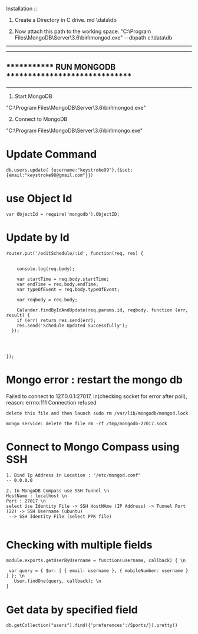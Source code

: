 Installation ::

1. Create a Directory in C drive.
md \data\db

2. Now attach this path to the working space.
"C:\Program Files\MongoDB\Server\3.6\bin\mongod.exe" --dbpath c:\data\db

-----------------------------------------------------
-----------------------------------------------------
*********** RUN MONGODB *****************************
-----------------------------------------------------
-----------------------------------------------------

1. Start MongoDB

"C:\Program Files\MongoDB\Server\3.6\bin\mongod.exe"

2. Connect to MongoDB

"C:\Program Files\MongoDB\Server\3.6\bin\mongo.exe"


# Update Command

```
db.users.update( {username:"keystroke99"},{$set: {email:"keystroke98@gmail.com"}})
```

# use Object Id

```
var ObjectId = require('mongodb').ObjectID;

```
# Update by Id

```
router.put('/editSchedule/:id', function(req, res) {

	
	console.log(req.body);

    var startTime = req.body.startTime;
    var endTime = req.body.endTime;
    var typeOfEvent = req.body.typeOfEvent;

    var reqbody = req.body;

    Calander.findByIdAndUpdate(req.params.id, reqbody, function (err, result) {
    if (err) return res.send(err);
    res.send('Schedule Updated Successfully');
  });



    
});
```
# Mongo error : restart the mongo db #
Failed to connect to 127.0.0.1:27017, in(checking socket for error after poll), reason: errno:111 Connection refused
```
delete this file and then launch sudo rm /var/lib/mongodb/mongod.lock
```
```
mongo service: delete the file rm -rf /tmp/mongodb-27017.sock

```

# Connect to Mongo Compass using SSH

```
1. Bind Ip Address in Location : "/etc/mongod.conf"
-- 0.0.0.0
```
```
2. In MongoDB Compass use SSH Tunnel \n
HostName : localhost \n
Port : 27017 \n
select Use Identity File -> SSH HostNAme (IP Address) -> Tunnel Port (22) -> SSH Username (ubuntu)
 --> SSH Identity File (select PPK file)
 
 ```
 
 # Checking with multiple fields
 
 ```
 module.exports.getUserByUsername = function(username, callback) { \n

  var query = { $or: [ { email: username }, { mobileNumber: username } ] }; \n
    User.findOne(query, callback); \n
}
 ```
 
 # Get data by specified field
 
 ```
 db.getCollection("users").find({'preferences':/Sports/}).pretty()
 ```
